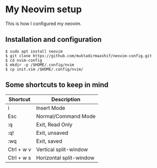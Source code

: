 # My Neovim setup

This is how I configured my neovim.

## Installation and configuration

```
$ sudo apt install neovim
$ git clone https://github.com/muktadirmaashif/neovim-config.git
$ cd nvim-config
$ mkdir -p /$HOME/.config/nvim
$ cp init.vim /$HOME/.config/nvim/

```

## Some shortcuts to keep in mind

| Shortcut | Description |
| -------- | ------------ |
| i 	| Insert Mode |
| Esc 	| Normal/Command Mode|
| :q	| Exit, Read Only |
| :q!	| Exit, unsaved |
| :wq	| Exit, saved |
| Ctrl + w v | Vertical split-window |
| Ctrl + w s | Horizontal split-window |

